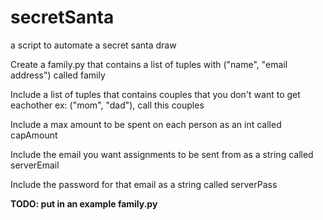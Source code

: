 # secretSanta
a script to automate a secret santa draw

Create a family.py that contains a list of tuples with ("name", "email address") called family

Include a list of tuples that contains couples that you don't want to get eachother ex: ("mom", "dad"), call this couples

Include a max amount to be spent on each person as an int called capAmount

Include the email you want assignments to be sent from as a string called serverEmail

Include the password for that email as a string called serverPass

**TODO: put in an example family.py** 
